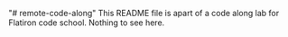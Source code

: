 "# remote-code-along" 
This README file is apart of a code along lab for Flatiron code school. Nothing to see here.
